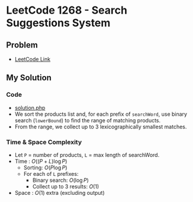 # LeetCode 1268 - Search Suggestions System

## Problem  
- [LeetCode Link](https://leetcode.com/problems/search-suggestions-system/)

## My Solution

### Code
- [solution.php](./solution.php)
- We sort the products list and, for each prefix of `searchWord`,
  use binary search (`lowerBound`) to find the range of matching products.
- From the range, we collect up to 3 lexicographically smallest matches.

### Time & Space Complexity
- Let `P` = number of products, `L` = max length of searchWord.
- Time  : $O((P + L) \log P)$
  - Sorting: $O(P \log P)$
  - For each of `L` prefixes:
    - Binary search: $O(\log P)$
    - Collect up to 3 results: $O(1)$
- Space : $O(1)$ extra (excluding output)